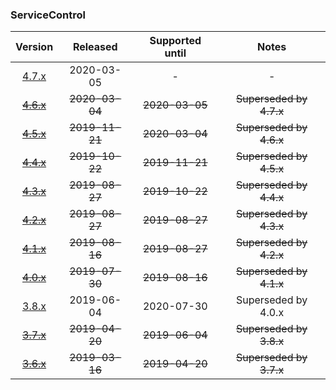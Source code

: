 ### ServiceControl

| Version   | Released       | Supported until   | Notes                             |
|:---------:|:--------------:|:-----------------:|:---------------------------------:|
| [4.7.x](https://www.nuget.org/packages/Particular.PlatformSample.ServiceControl/4.7.0) | 2020-03-05     | -                 | -                                 |
| [~~4.6.x~~](https://www.nuget.org/packages/Particular.PlatformSample.ServiceControl/4.6.0) | ~~2020-03-04~~ | ~~2020-03-05~~    | ~~Superseded by 4.7.x~~           |
| [~~4.5.x~~](https://www.nuget.org/packages/Particular.PlatformSample.ServiceControl/4.5.3) | ~~2019-11-21~~ | ~~2020-03-04~~    | ~~Superseded by 4.6.x~~           |
| [~~4.4.x~~](https://www.nuget.org/packages/Particular.PlatformSample.ServiceControl/4.4.1) | ~~2019-10-22~~ | ~~2019-11-21~~    | ~~Superseded by 4.5.x~~           |
| [~~4.3.x~~](https://www.nuget.org/packages/Particular.PlatformSample.ServiceControl/4.3.4) | ~~2019-08-27~~ | ~~2019-10-22~~    | ~~Superseded by 4.4.x~~           |
| [~~4.2.x~~](https://www.nuget.org/packages/Particular.PlatformSample.ServiceControl/4.2.0) | ~~2019-08-27~~ | ~~2019-08-27~~    | ~~Superseded by 4.3.x~~           |
| [~~4.1.x~~](https://www.nuget.org/packages/Particular.PlatformSample.ServiceControl/4.1.0) | ~~2019-08-16~~ | ~~2019-08-27~~    | ~~Superseded by 4.2.x~~           |
| [~~4.0.x~~](https://www.nuget.org/packages/Particular.PlatformSample.ServiceControl/4.0.1) | ~~2019-07-30~~ | ~~2019-08-16~~    | ~~Superseded by 4.1.x~~           |
| [3.8.x](https://www.nuget.org/packages/Particular.PlatformSample.ServiceControl/3.8.4) | 2019-06-04     | 2020-07-30        | Superseded by 4.0.x               |
| [~~3.7.x~~](https://www.nuget.org/packages/Particular.PlatformSample.ServiceControl/3.7.2) | ~~2019-04-20~~ | ~~2019-06-04~~    | ~~Superseded by 3.8.x~~           |
| [~~3.6.x~~](https://www.nuget.org/packages/Particular.PlatformSample.ServiceControl/3.6.9) | ~~2019-03-16~~ | ~~2019-04-20~~    | ~~Superseded by 3.7.x~~           |

